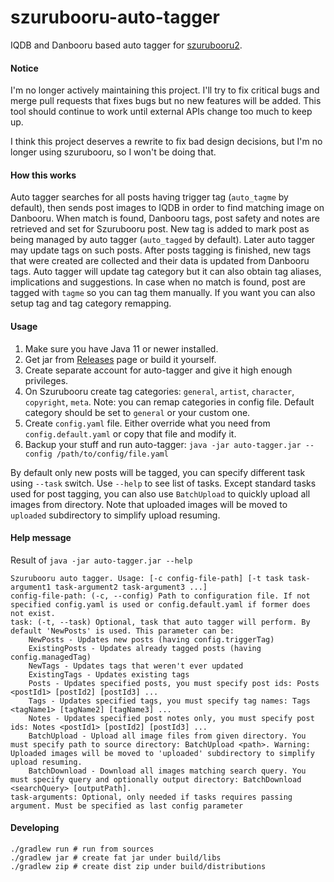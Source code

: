 # szurubooru-auto-tagger

IQDB and Danbooru based auto tagger for [szurubooru2](https://github.com/rr-/szurubooru).

#### Notice

I'm no longer actively maintaining this project. I'll try to fix critical bugs
and merge pull requests that fixes bugs but no new features will be added.
This tool should continue to work until external APIs change too much to keep up.

I think this project deserves a rewrite to fix bad design decisions, but I'm
no longer using szurubooru, so I won't be doing that.

#### How this works

Auto tagger searches for all posts having trigger tag (`auto_tagme` by default), then sends post images to IQDB in order
to find matching image on Danbooru. When match is found, Danbooru tags, post safety and notes are retrieved and set for Szurubooru post.
New tag is added to mark post as being managed by auto tagger (`auto_tagged` by default). Later auto tagger may update
tags on such posts. After posts tagging is finished, new tags that were created are collected and their data is updated
from Danbooru tags. Auto tagger will update tag category but it can also obtain tag aliases, implications and suggestions.
In case when no match is found, post are tagged with `tagme` so you can tag them manually. If you want you can also setup
tag and tag category remapping.
 
#### Usage

1. Make sure you have Java 11 or newer installed. 
2. Get jar from [Releases](https://github.com/kotcrab/szurubooru-auto-tagger/releases) page or build it yourself.
3. Create separate account for auto-tagger and give it high enough privileges.
4. On Szurubooru create tag categories: `general`, `artist`, `character`, `copyright`, `meta`. Note: you can remap categories in config file.
Default category should be set to `general` or your custom one.
4. Create `config.yaml` file. Either override what you need from `config.default.yaml` or copy that file and modify it.
5. Backup your stuff and run auto-tagger: `java -jar auto-tagger.jar --config /path/to/config/file.yaml`

By default only new posts will be tagged, you can specify different task using `--task` switch. Use `--help` to see list of tasks.
Except standard tasks used for post tagging, you can also use `BatchUpload` to quickly upload all images from directory.
Note that uploaded images will be moved to `uploaded` subdirectory to simplify upload resuming.

#### Help message
Result of `java -jar auto-tagger.jar --help`
```
Szurubooru auto tagger. Usage: [-c config-file-path] [-t task task-argument1 task-argument2 task-argument3 ...]
config-file-path: (-c, --config) Path to configuration file. If not specified config.yaml is used or config.default.yaml if former does not exist.
task: (-t, --task) Optional, task that auto tagger will perform. By default 'NewPosts' is used. This parameter can be: 
	NewPosts - Updates new posts (having config.triggerTag)
	ExistingPosts - Updates already tagged posts (having config.managedTag)
	NewTags - Updates tags that weren't ever updated
	ExistingTags - Updates existing tags
	Posts - Updates specified posts, you must specify post ids: Posts <postId1> [postId2] [postId3] ...
	Tags - Updates specified tags, you must specify tag names: Tags <tagName1> [tagName2] [tagName3] ...
	Notes - Updates specified post notes only, you must specify post ids: Notes <postId1> [postId2] [postId3] ...
	BatchUpload - Upload all image files from given directory. You must specify path to source directory: BatchUpload <path>. Warning: Uploaded images will be moved to 'uploaded' subdirectory to simplify upload resuming.
	BatchDownload - Download all images matching search query. You must specify query and optionally output directory: BatchDownload <searchQuery> [outputPath]. 
task-arguments: Optional, only needed if tasks requires passing argument. Must be specified as last config parameter
```

#### Developing

```
./gradlew run # run from sources
./gradlew jar # create fat jar under build/libs
./gradlew zip # create dist zip under build/distributions
```
